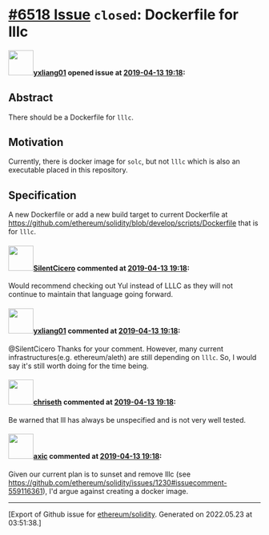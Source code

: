 # [\#6518 Issue](https://github.com/ethereum/solidity/issues/6518) `closed`: Dockerfile for lllc

#### <img src="https://avatars.githubusercontent.com/u/9780746?u=ee88f674b5435697cca0b792b8d4dec0ec08f0b5&v=4" width="50">[yxliang01](https://github.com/yxliang01) opened issue at [2019-04-13 19:18](https://github.com/ethereum/solidity/issues/6518):

<!--## Prerequisites

- First, many thanks for taking part in the community. We really appreciate that.
- We realize there is a lot of data requested here. We ask only that you do your best to provide as much information as possible so we can better help you.
- Support questions are better asked in one of the following locations:
	- [Solidity chat](https://gitter.im/ethereum/solidity)
	- [Stack Overflow](https://ethereum.stackexchange.com/)
- Ensure the issue isn't already reported (check `feature` and `language design` labels).

*Delete the above section and the instructions in the sections below before submitting*

-->

## Abstract

There should be a Dockerfile for `lllc`.

## Motivation

Currently, there is docker image for `solc`, but not `lllc` which is also an executable placed in this repository.

## Specification

<!--
The technical specification should describe the syntax and semantics of any new feature. The
specification should be detailed enough to allow any developer to implement the functionality.
-->

A new Dockerfile or add a new build target to current Dockerfile at https://github.com/ethereum/solidity/blob/develop/scripts/Dockerfile that is for `lllc`.

#### <img src="https://avatars.githubusercontent.com/u/9806174?u=8f036e40817f4632e77aaa0d901ada7c61910939&v=4" width="50">[SilentCicero](https://github.com/SilentCicero) commented at [2019-04-13 19:18](https://github.com/ethereum/solidity/issues/6518#issuecomment-482986363):

Would recommend checking out Yul instead of LLLC as they will not continue to maintain that language going forward.

#### <img src="https://avatars.githubusercontent.com/u/9780746?u=ee88f674b5435697cca0b792b8d4dec0ec08f0b5&v=4" width="50">[yxliang01](https://github.com/yxliang01) commented at [2019-04-13 19:18](https://github.com/ethereum/solidity/issues/6518#issuecomment-483024534):

@SilentCicero Thanks for your comment. However, many current infrastructures(e.g. ethereum/aleth) are still depending on `lllc`. So, I would say it's still worth doing for the time being.

#### <img src="https://avatars.githubusercontent.com/u/9073706?v=4" width="50">[chriseth](https://github.com/chriseth) commented at [2019-04-13 19:18](https://github.com/ethereum/solidity/issues/6518#issuecomment-483425794):

Be warned that lll has always be unspecified and is not very well tested.

#### <img src="https://avatars.githubusercontent.com/u/20340?v=4" width="50">[axic](https://github.com/axic) commented at [2019-04-13 19:18](https://github.com/ethereum/solidity/issues/6518#issuecomment-560441018):

Given our current plan is to sunset and remove lllc (see https://github.com/ethereum/solidity/issues/1230#issuecomment-559116361), I'd argue against creating a docker image.


-------------------------------------------------------------------------------



[Export of Github issue for [ethereum/solidity](https://github.com/ethereum/solidity). Generated on 2022.05.23 at 03:51:38.]
